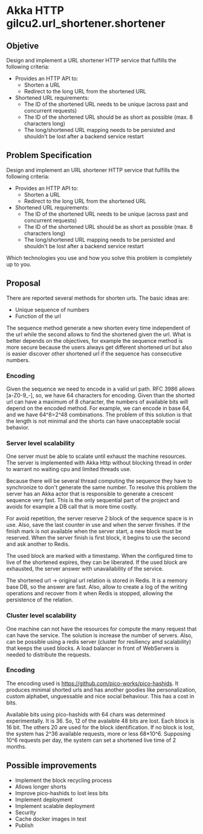 # Akka HTTP gilcu2.url_shortener.shortener

## Objetive

Design and implement a URL shortener HTTP service that fulfills the following criteria:

* Provides an HTTP API to:
  * Shorten a URL
  * Redirect to the long URL from the shortened URL
* Shortened URL requirements:
  * The ID of the shortened URL needs to be unique (across past and concurrent requests)
  * The ID of the shortened URL should be as short as possible (max. 8 characters long)
  * The long/shortened URL mapping needs to be persisted and shouldn't be lost after a backend service restart

## Problem Specification
Design and implement an URL shortener HTTP service that fulfills the following criteria:

* Provides an HTTP API to:
    * Shorten a URL
    * Redirect to the long URL from the shortened URL
* Shortened URL requirements:
    * The ID of the shortened URL needs to be unique (across past and concurrent requests)
    * The ID of the shortened URL should be as short as possible (max. 8 characters long)
    * The long/shortened URL mapping needs to be persisted and shouldn't be lost after a backend service restart

Which technologies you use and how you solve this problem is completely up to you.

## Proposal

There are reported several methods for shorten urls. The basic ideas are:

* Unique sequence of numbers
* Function of the url

The sequence method generate a new shorten every time independent of the url
while the second allows to find the shortened given the url.
What is better depends on the objectives, for example the sequence method is more secure
because the users always get different shortened url but also is easier discover other shortened url
if the sequence has consecutive numbers.

### Encoding

Given the sequence we need to encode in a valid url path.
RFC 3986 allows [a-Z0-9_-], so, we have 64 characters for encoding.
Given than the shorted url can have a maximum of 8 character,
the numbers of available bits will depend on the encoded method. For example,
we can encode in base 64, and we have 64^8=2^48 combinations.
The problem of this solution is that the length is not minimal and the shorts can have
unacceptable social behavior.

### Server level scalability

One server must be able to scalate until exhaust the machine resources.
The server is implemented with Akka Http without blocking thread in order to
warrant no waiting cpu and limited threads use.

Because there will be several thread computing the
sequence they have to synchronize to don't generate the same number.
To resolve this problem the server has an Akka actor
that is responsible to generate a crescent sequence very fast.
This is the only sequential part of the project
and avoids for example a DB call that is more time costly.

For avoid repetition, the server reserve 2 block
of the sequence space is in use. Also, save the last counter in use and when the server finishes.
If the finish mark is not available when the server start, a new block must be reserved.
When the server finish is
first block, it begins to use the second and ask another to Redis.

The used block are marked with a timestamp. When the configured time to live of the shortened expires,
they can be liberated.
If the used block are exhausted, the server answer with unavailability of the service.

The shortened url -> original url relation is stored in Redis.
It is a memory base DB, so the answer are fast.
Also, allow to create a log of the writing operations and recover from it when Redis is stopped,
allowing the persistence of the relation.

### Cluster level scalability

One machine can not have the resources for compute the many request that can have the service.
The solution is increase the number of servers. Also, can be possible using a redis server
(cluster for resiliency amd scalability)
that keeps the used blocks. A load balancer in front of WebServers is needed to distribute the requests.

### Encoding

The encoding used is https://github.com/pico-works/pico-hashids.
It produces minimal shorted urls and has another goodies like personalization,
custom alphabet, unguessable and nice social behaviour. This has a cost in bits.

Available bits using pico-hashids with 64 chars was determined experimentally. It is 36.
So, 12 of the avalaible 48 bits are lost.
Each block is 16 bit. The others 20 are used for the block identification.
If no block is lost, the system has 2^36 available requests, more or less 68*10^6.
Supposing 10^6 requests per day, the system can set a shortened live time of 2 months.

## Possible improvements

- Implement the block recycling process
- Allows longer shorts
- Improve pico-hashids to lost less bits
- Implement deployment
- Implement scalable deployment
- Security
- Cache docker images in test
- Publish





